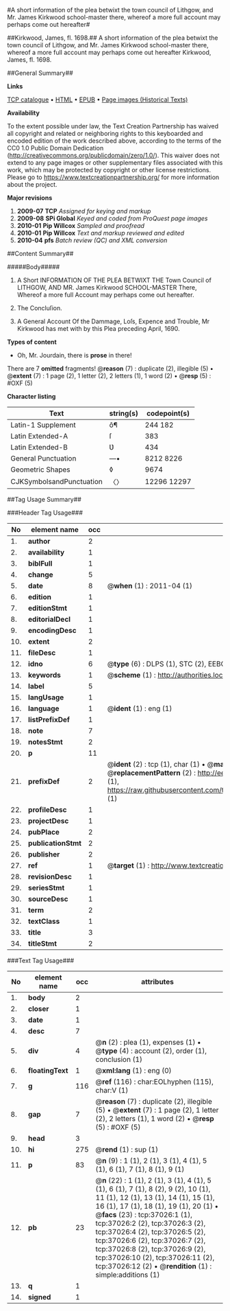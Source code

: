 #A short information of the plea betwixt the town council of Lithgow, and Mr. James Kirkwood school-master there, whereof a more full account may perhaps come out hereafter#

##Kirkwood, James, fl. 1698.##
A short information of the plea betwixt the town council of Lithgow, and Mr. James Kirkwood school-master there, whereof a more full account may perhaps come out hereafter
Kirkwood, James, fl. 1698.

##General Summary##

**Links**

[TCP catalogue](http://www.ota.ox.ac.uk/tcp/)  • 
[HTML](http://tei.it.ox.ac.uk/tcp/Texts-HTML/free/A60/A60081.html)  • 
[EPUB](http://tei.it.ox.ac.uk/tcp/Texts-EPUB/free/A60/A60081.epub) • 
[Page images (Historical Texts)](https://historicaltexts.jisc.ac.uk/eebo-99832552e)

**Availability**

To the extent possible under law, the Text Creation Partnership has waived all copyright and related or neighboring rights to this keyboarded and encoded edition of the work described above, according to the terms of the CC0 1.0 Public Domain Dedication (http://creativecommons.org/publicdomain/zero/1.0/). This waiver does not extend to any page images or other supplementary files associated with this work, which may be protected by copyright or other license restrictions. Please go to https://www.textcreationpartnership.org/ for more information about the project.

**Major revisions**

1. __2009-07__ __TCP__ *Assigned for keying and markup*
1. __2009-08__ __SPi Global__ *Keyed and coded from ProQuest page images*
1. __2010-01__ __Pip Willcox__ *Sampled and proofread*
1. __2010-01__ __Pip Willcox__ *Text and markup reviewed and edited*
1. __2010-04__ __pfs__ *Batch review (QC) and XML conversion*

##Content Summary##

#####Body#####

1. A Short INFORMATION OF THE PLEA BETWIXT THE Town Council of LITHGOW, AND MR. James Kirkwood SCHOOL-MASTER There, Whereof a more full Account may perhaps come out hereafter.

1. The Concluſion.

1. A General Account Of the Dammage, Loſs, Expence and Trouble, Mr Kirkwood has met with by this Plea preceding April, 1690.

**Types of content**

  * Oh, Mr. Jourdain, there is **prose** in there!

There are 7 **omitted** fragments! 
 @__reason__ (7) : duplicate (2), illegible (5)  •  @__extent__ (7) : 1 page (2), 1 letter (2), 2 letters (1), 1 word (2)  •  @__resp__ (5) : #OXF (5)

**Character listing**


|Text|string(s)|codepoint(s)|
|---|---|---|
|Latin-1 Supplement|ô¶|244 182|
|Latin Extended-A|ſ|383|
|Latin Extended-B|Ʋ|434|
|General Punctuation|—•|8212 8226|
|Geometric Shapes|◊|9674|
|CJKSymbolsandPunctuation|〈〉|12296 12297|

##Tag Usage Summary##

###Header Tag Usage###

|No|element name|occ|attributes|
|---|---|---|---|
|1.|__author__|2||
|2.|__availability__|1||
|3.|__biblFull__|1||
|4.|__change__|5||
|5.|__date__|8| @__when__ (1) : 2011-04 (1)|
|6.|__edition__|1||
|7.|__editionStmt__|1||
|8.|__editorialDecl__|1||
|9.|__encodingDesc__|1||
|10.|__extent__|2||
|11.|__fileDesc__|1||
|12.|__idno__|6| @__type__ (6) : DLPS (1), STC (2), EEBO-CITATION (1), PROQUEST (1), VID (1)|
|13.|__keywords__|1| @__scheme__ (1) : http://authorities.loc.gov/ (1)|
|14.|__label__|5||
|15.|__langUsage__|1||
|16.|__language__|1| @__ident__ (1) : eng (1)|
|17.|__listPrefixDef__|1||
|18.|__note__|7||
|19.|__notesStmt__|2||
|20.|__p__|11||
|21.|__prefixDef__|2| @__ident__ (2) : tcp (1), char (1)  •  @__matchPattern__ (2) : ([0-9\-]+):([0-9IVX]+) (1), (.+) (1)  •  @__replacementPattern__ (2) : http://eebo.chadwyck.com/downloadtiff?vid=$1&page=$2 (1), https://raw.githubusercontent.com/textcreationpartnership/Texts/master/tcpchars.xml#$1 (1)|
|22.|__profileDesc__|1||
|23.|__projectDesc__|1||
|24.|__pubPlace__|2||
|25.|__publicationStmt__|2||
|26.|__publisher__|2||
|27.|__ref__|1| @__target__ (1) : http://www.textcreationpartnership.org/docs/. (1)|
|28.|__revisionDesc__|1||
|29.|__seriesStmt__|1||
|30.|__sourceDesc__|1||
|31.|__term__|2||
|32.|__textClass__|1||
|33.|__title__|3||
|34.|__titleStmt__|2||


###Text Tag Usage###

|No|element name|occ|attributes|
|---|---|---|---|
|1.|__body__|2||
|2.|__closer__|1||
|3.|__date__|1||
|4.|__desc__|7||
|5.|__div__|4| @__n__ (2) : plea (1), expenses (1)  •  @__type__ (4) : account (2), order (1), conclusion (1)|
|6.|__floatingText__|1| @__xml:lang__ (1) : eng (0)|
|7.|__g__|116| @__ref__ (116) : char:EOLhyphen (115), char:V (1)|
|8.|__gap__|7| @__reason__ (7) : duplicate (2), illegible (5)  •  @__extent__ (7) : 1 page (2), 1 letter (2), 2 letters (1), 1 word (2)  •  @__resp__ (5) : #OXF (5)|
|9.|__head__|3||
|10.|__hi__|275| @__rend__ (1) : sup (1)|
|11.|__p__|83| @__n__ (9) : 1 (1), 2 (1), 3 (1), 4 (1), 5 (1), 6 (1), 7 (1), 8 (1), 9 (1)|
|12.|__pb__|23| @__n__ (22) : 1 (1), 2 (1), 3 (1), 4 (1), 5 (1), 6 (1), 7 (1), 8 (2), 9 (2), 10 (1), 11 (1), 12 (1), 13 (1), 14 (1), 15 (1), 16 (1), 17 (1), 18 (1), 19 (1), 20 (1)  •  @__facs__ (23) : tcp:37026:1 (1), tcp:37026:2 (2), tcp:37026:3 (2), tcp:37026:4 (2), tcp:37026:5 (2), tcp:37026:6 (2), tcp:37026:7 (2), tcp:37026:8 (2), tcp:37026:9 (2), tcp:37026:10 (2), tcp:37026:11 (2), tcp:37026:12 (2)  •  @__rendition__ (1) : simple:additions (1)|
|13.|__q__|1||
|14.|__signed__|1||
